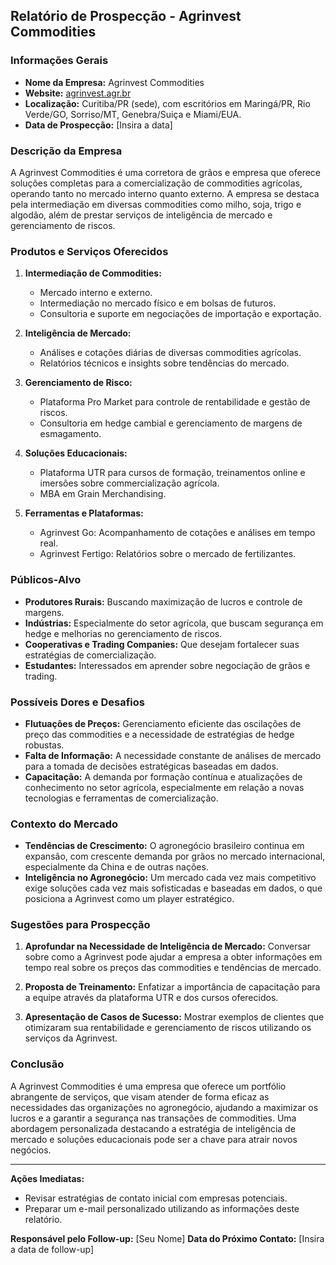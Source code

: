 ## Relatório de Prospecção - Agrinvest Commodities

### Informações Gerais
- **Nome da Empresa:** Agrinvest Commodities
- **Website:** [agrinvest.agr.br](https://agrinvest.agr.br)
- **Localização:** Curitiba/PR (sede), com escritórios em Maringá/PR, Rio Verde/GO, Sorriso/MT, Genebra/Suiça e Miami/EUA.
- **Data de Prospecção:** [Insira a data]

### Descrição da Empresa
A Agrinvest Commodities é uma corretora de grãos e empresa que oferece soluções completas para a comercialização de commodities agrícolas, operando tanto no mercado interno quanto externo. A empresa se destaca pela intermediação em diversas commodities como milho, soja, trigo e algodão, além de prestar serviços de inteligência de mercado e gerenciamento de riscos.

### Produtos e Serviços Oferecidos
1. **Intermediação de Commodities:**
   - Mercado interno e externo.
   - Intermediação no mercado físico e em bolsas de futuros.
   - Consultoria e suporte em negociações de importação e exportação.

2. **Inteligência de Mercado:**
   - Análises e cotações diárias de diversas commodities agrícolas.
   - Relatórios técnicos e insights sobre tendências do mercado.

3. **Gerenciamento de Risco:**
   - Plataforma Pro Market para controle de rentabilidade e gestão de riscos.
   - Consultoria em hedge cambial e gerenciamento de margens de esmagamento.

4. **Soluções Educacionais:**
   - Plataforma UTR para cursos de formação, treinamentos online e imersões sobre commercialização agrícola.
   - MBA em Grain Merchandising.

5. **Ferramentas e Plataformas:**
   - Agrinvest Go: Acompanhamento de cotações e análises em tempo real.
   - Agrinvest Fertigo: Relatórios sobre o mercado de fertilizantes.

### Públicos-Alvo
- **Produtores Rurais:** Buscando maximização de lucros e controle de margens.
- **Indústrias:** Especialmente do setor agrícola, que buscam segurança em hedge e melhorias no gerenciamento de riscos.
- **Cooperativas e Trading Companies:** Que desejam fortalecer suas estratégias de comercialização.
- **Estudantes:** Interessados em aprender sobre negociação de grãos e trading.

### Possíveis Dores e Desafios
- **Flutuações de Preços:** Gerenciamento eficiente das oscilações de preço das commodities e a necessidade de estratégias de hedge robustas.
- **Falta de Informação:** A necessidade constante de análises de mercado para a tomada de decisões estratégicas baseadas em dados.
- **Capacitação:** A demanda por formação contínua e atualizações de conhecimento no setor agrícola, especialmente em relação a novas tecnologias e ferramentas de comercialização.

### Contexto do Mercado
- **Tendências de Crescimento:** O agronegócio brasileiro continua em expansão, com crescente demanda por grãos no mercado internacional, especialmente da China e de outras nações.
- **Inteligência no Agronegócio:** Um mercado cada vez mais competitivo exige soluções cada vez mais sofisticadas e baseadas em dados, o que posiciona a Agrinvest como um player estratégico.

### Sugestões para Prospecção
1. **Aprofundar na Necessidade de Inteligência de Mercado:** Conversar sobre como a Agrinvest pode ajudar a empresa a obter informações em tempo real sobre os preços das commodities e tendências de mercado.
  
2. **Proposta de Treinamento:** Enfatizar a importância de capacitação para a equipe através da plataforma UTR e dos cursos oferecidos.

3. **Apresentação de Casos de Sucesso:** Mostrar exemplos de clientes que otimizaram sua rentabilidade e gerenciamento de riscos utilizando os serviços da Agrinvest.

### Conclusão
A Agrinvest Commodities é uma empresa que oferece um portfólio abrangente de serviços, que visam atender de forma eficaz as necessidades das organizações no agronegócio, ajudando a maximizar os lucros e a garantir a segurança nas transações de commodities. Uma abordagem personalizada destacando a estratégia de inteligência de mercado e soluções educacionais pode ser a chave para atrair novos negócios.

---

**Ações Imediatas:**
- Revisar estratégias de contato inicial com empresas potenciais.
- Preparar um e-mail personalizado utilizando as informações deste relatório.

**Responsável pelo Follow-up:** [Seu Nome]
**Data do Próximo Contato:** [Insira a data de follow-up]